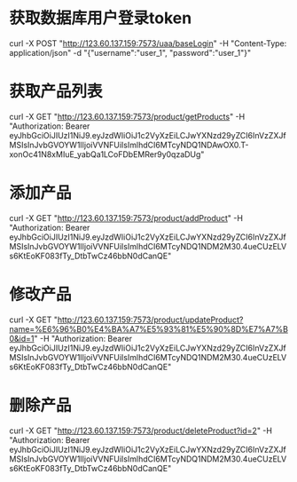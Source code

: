 # 获取数据库用户登录token
curl -X POST "http://123.60.137.159:7573/uaa/baseLogin" -H "Content-Type: application/json" -d "{\"username\":\"user_1\", \"password\":\"user_1\"}"


# 获取产品列表
curl -X GET "http://123.60.137.159:7573/product/getProducts" -H "Authorization: Bearer eyJhbGciOiJIUzI1NiJ9.eyJzdWIiOiJ1c2VyXzEiLCJwYXNzd29yZCI6InVzZXJfMSIsInJvbGVOYW1lIjoiVVNFUiIsImlhdCI6MTcyNDQ1NDAwOX0.T-xonOc41N8xMIuE_yabQa1LCoFDbEMRer9y0qzaDUg"

# 添加产品
curl -X GET "http://123.60.137.159:7573/product/addProduct" -H "Authorization: Bearer eyJhbGciOiJIUzI1NiJ9.eyJzdWIiOiJ1c2VyXzEiLCJwYXNzd29yZCI6InVzZXJfMSIsInJvbGVOYW1lIjoiVVNFUiIsImlhdCI6MTcyNDQ1NDM2M30.4ueCUzELVs6KtEoKF083fTy_DtbTwCz46bbN0dCanQE"

# 修改产品
curl -X GET "http://123.60.137.159:7573/product/updateProduct?name=%E6%96%B0%E4%BA%A7%E5%93%81%E5%90%8D%E7%A7%B0&id=1" -H "Authorization: Bearer eyJhbGciOiJIUzI1NiJ9.eyJzdWIiOiJ1c2VyXzEiLCJwYXNzd29yZCI6InVzZXJfMSIsInJvbGVOYW1lIjoiVVNFUiIsImlhdCI6MTcyNDQ1NDM2M30.4ueCUzELVs6KtEoKF083fTy_DtbTwCz46bbN0dCanQE"

# 删除产品
curl -X GET "http://123.60.137.159:7573/product/deleteProduct?id=2" -H "Authorization: Bearer eyJhbGciOiJIUzI1NiJ9.eyJzdWIiOiJ1c2VyXzEiLCJwYXNzd29yZCI6InVzZXJfMSIsInJvbGVOYW1lIjoiVVNFUiIsImlhdCI6MTcyNDQ1NDM2M30.4ueCUzELVs6KtEoKF083fTy_DtbTwCz46bbN0dCanQE"
